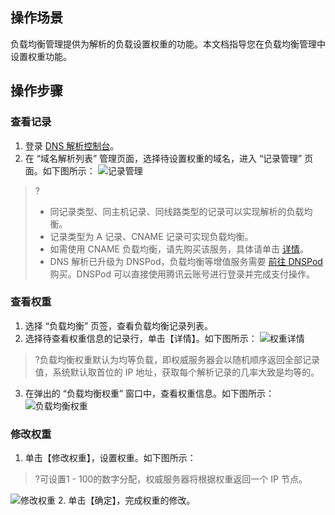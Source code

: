 ## 操作场景

负载均衡管理提供为解析的负载设置权重的功能。本文档指导您在负载均衡管理中设置权重功能。

## 操作步骤

### 查看记录

1. 登录 [DNS 解析控制台](https://console.cloud.tencent.com/cns)。
2. 在 “域名解析列表” 管理页面，选择待设置权重的域名，进入 “记录管理” 页面。如下图所示：
![记录管理](https://main.qcloudimg.com/raw/376e4ac762ac38de6daec4db0b78f2d4.png)
>?
>- 同记录类型、同主机记录、同线路类型的记录可以实现解析的负载均衡。
>- 记录类型为 A 记录、CNAME 记录可实现负载均衡。
>- 如需使用 CNAME 负载均衡，请先购买该服务，具体请单击 [详情](https://www.dnspod.cn/buy/select_services)。
>- DNS 解析已升级为 DNSPod，负载均衡等增值服务需要 [前往 DNSPod](https://www.dnspod.cn/) 购买。DNSPod 可以直接使用腾讯云账号进行登录并完成支付操作。

### 查看权重

1. 选择 “负载均衡” 页签，查看负载均衡记录列表。
2. 选择待查看权重信息的记录行，单击【详情】。如下图所示：
![权重详情](https://main.qcloudimg.com/raw/033619ec7ce1a640b678fa62efc596bd.png)
>?负载均衡权重默认为均等负载，即权威服务器会以随机顺序返回全部记录值，系统默认取首位的 IP 地址，获取每个解析记录的几率大致是均等的。
3. 在弹出的 “负载均衡权重” 窗口中，查看权重信息。如下图所示：
![负载均衡权重](https://main.qcloudimg.com/raw/348e3a35e407e335101f4bede3633117.png)


### 修改权重 

1. 单击【修改权重】，设置权重。如下图所示：
>?可设置1 - 100的数字分配，权威服务器将根据权重返回一个 IP 节点。
>
![修改权重](https://main.qcloudimg.com/raw/a7d1c330524059faae5bdd95e86ba142.png)
2. 单击【确定】，完成权重的修改。

